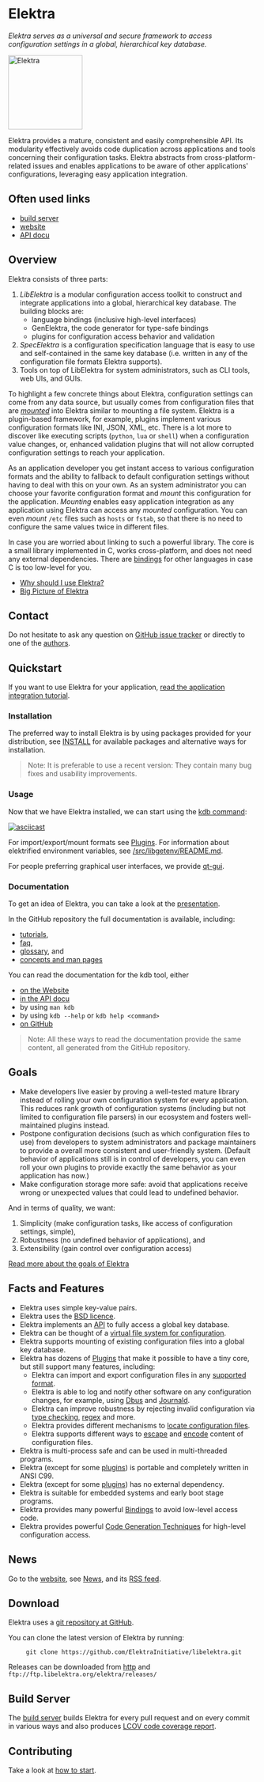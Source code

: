 # Elektra

_Elektra serves as a universal and secure framework to access configuration
settings in a global, hierarchical key database._

<img src="https://cdn.rawgit.com/ElektraInitiative/libelektra/master/doc/images/circle.svg" alt="Elektra" width="150" />

Elektra provides a mature, consistent and easily comprehensible API.
Its modularity effectively avoids code duplication across applications
and tools concerning their configuration tasks. Elektra abstracts from
cross-platform-related issues and enables applications to be aware of other
applications' configurations, leveraging easy application integration.

## Often used links

- [build server](https://build.libelektra.org/)
- [website](https://www.libelektra.org)
- [API docu](https://doc.libelektra.org/api/latest/html/)

## Overview

Elektra consists of three parts:

1. *LibElektra* is a modular configuration access toolkit to
   construct and integrate applications into a global,
   hierarchical key database. The building blocks are:
   - language bindings (inclusive high-level interfaces)
   - GenElektra, the code generator for type-safe bindings
   - plugins for configuration access behavior and validation
2. *SpecElektra* is a configuration specification language
   that is easy to use and self-contained in the same key database (i.e.
   written in any of the configuration file formats Elektra supports).
3. Tools on top of LibElektra for system administrators, such as
   CLI tools, web UIs, and GUIs.

To highlight a few concrete things about Elektra, configuration settings can come from any
data source, but usually comes from configuration files that are [_mounted_](doc/help/elektra-mounting.md) into Elektra
similar to mounting a file system. Elektra is a plugin-based framework, for example,
plugins implement various configuration formats like INI, JSON, XML, etc.
There is a lot more to discover like executing scripts (`python`, `lua` or
`shell`) when a configuration value changes, or, enhanced validation plugins that will not
allow corrupted configuration settings to reach your application.

As an application developer you get instant access to various configuration formats and the ability
to fallback to default configuration settings without having to deal with this on your own. As an system administrator
you can choose your favorite configuration format and _mount_ this configuration for the application.
_Mounting_ enables easy application integration as any application using Elektra can access any _mounted_
configuration. You can even _mount_ `/etc` files such as `hosts` or `fstab`, so that there is no need to
configure the same values twice in different files.

In case you are worried about linking to such a powerful library. The core is a small library
implemented in C, works cross-platform, and does not need any external dependencies. There are
[bindings](src/bindings) for other languages in case C is too low-level for you.

- [Why should I use Elektra?](doc/WHY.md)
- [Big Picture of Elektra](doc/BIGPICTURE.md)


## Contact

Do not hesitate to ask any question on
[GitHub issue tracker](https://issues.libelektra.org/)
or directly to one of the [authors](doc/AUTHORS.md).


## Quickstart

If you want to use Elektra for your application, [read the application integration tutorial](doc/tutorials/application-integration.md).

### Installation

The preferred way to install Elektra is by using packages provided for
your distribution, see [INSTALL](/doc/INSTALL.md) for available packages and alternative ways for installation.

> Note: It is preferable to use a recent version: They contain many bug fixes and usability improvements.


### Usage

Now that we have Elektra installed, we can start using the [kdb command](/doc/help/kdb.md):

[![asciicast](https://asciinema.org/a/cantr04assr4jkv8v34uz9b8r.png)](https://asciinema.org/a/cantr04assr4jkv8v34uz9b8r)

For import/export/mount formats see [Plugins](src/plugins/).
For information about elektrified environment variables, see
[/src/libgetenv/README.md](/src/libs/getenv/README.md).

For people preferring graphical user interfaces, we provide [qt-gui](/src/tools/qt-gui/).

### Documentation


To get an idea of Elektra, you can take a look at the
[presentation](https://www.libelektra.org/ftp/elektra/presentations/2016/FOSDEM/fosdem.odp).

In the GitHub repository the full documentation is available, including:

- [tutorials](/doc/tutorials/),
- [faq](/doc/help/elektra-faq.md),
- [glossary](/doc/help/elektra-glossary.md), and
- [concepts and man pages](/doc/help/elektra-introduction.md)

You can read the documentation for the kdb tool, either

- [on the Website](https://www.libelektra.org)
- [in the API docu](https://doc.libelektra.org/api/latest/html/md_doc_help_kdb.html)
- by using `man kdb`
- by using `kdb --help` or `kdb help <command>`
- [on GitHub](https://master.libelektra.org/doc/help/kdb.md)

> Note: All these ways to read the documentation provide the same content,
> all generated from the GitHub repository.



## Goals

- Make developers live easier by proving a well-tested mature library
  instead of rolling your own configuration system for every application.
  This reduces rank growth of configuration systems (including but not limited
  to configuration file parsers) in our ecosystem and fosters well-maintained
  plugins instead.
- Postpone configuration decisions (such as which configuration files to use)
  from developers to system administrators and package maintainers to
  provide a overall more consistent and user-friendly system.
  (Default behavior of applications still is in control of developers,
   you can even roll your own plugins to provide exactly the same behavior
   as your application has now.)
- Make configuration storage more safe: avoid that applications
  receive wrong or unexpected values that could lead to undefined behavior.

And in terms of quality, we want:

1. Simplicity (make configuration tasks, like access of configuration settings, simple),
2. Robustness (no undefined behavior of applications), and
3. Extensibility (gain control over configuration access)

[Read more about the goals of Elektra](doc/GOALS.md)


## Facts and Features

 * Elektra uses simple key-value pairs.
 * Elektra uses the [BSD licence](LICENSE.md).
 * Elektra implements an [API](https://doc.libelektra.org/api/latest/html/) to fully access a global key database.
 * Elektra can be thought of a [virtual file system for configuration](/doc/BIGPICTURE.md).
 * Elektra supports mounting of existing configuration files into a global key database.
 * Elektra has dozens of [Plugins](src/plugins/) that make it possible
   to have a tiny core, but still support many features, including:
   * Elektra can import and export configuration files in any [supported format](src/plugins/).
   * Elektra is able to log and notify other software on any configuration changes, for example,
     using [Dbus](src/plugins/dbus/) and [Journald](src/plugins/journald/).
   * Elektra can improve robustness by rejecting invalid configuration via [type checking](src/plugins/type/), [regex](src/plugins/validation/) and more.
   * Elektra provides different mechanisms to [locate configuration files](src/plugins/resolver/).
   * Elektra supports different ways to [escape](src/plugins/ccode/) and [encode](src/plugins/iconv/) content of configuration files.
 * Elektra is multi-process safe and can be used in multi-threaded programs.
 * Elektra (except for some [plugins](src/plugins/)) is portable and completely written in ANSI C99.
 * Elektra (except for some [plugins](src/plugins/)) has no external dependency.
 * Elektra is suitable for embedded systems and early boot stage programs.
 * Elektra provides many powerful [Bindings](src/bindings) to avoid low-level access code.
 * Elektra provides powerful [Code Generation Techniques](src/tools/gen) for high-level configuration access.


## News

Go to the [website](https://www.libelektra.org), see [News](doc/news/), and its [RSS feed](https://www.libelektra.org/news/feed.rss).


## Download

Elektra uses a [git repository at GitHub](https://github.com/ElektraInitiative/libelektra).

You can clone the latest version of Elektra by running:

         git clone https://github.com/ElektraInitiative/libelektra.git

Releases can be downloaded from [http](https://www.libelektra.org/ftp/elektra/releases/) and
`ftp://ftp.libelektra.org/elektra/releases/`


## Build Server

The [build server](https://build.libelektra.org/) builds
Elektra for every pull request and on every commit in various ways and also produces [LCOV code
coverage report](https://doc.libelektra.org/coverage/latest).


## Contributing

Take a look at [how to start](doc/IDEAS.md).
